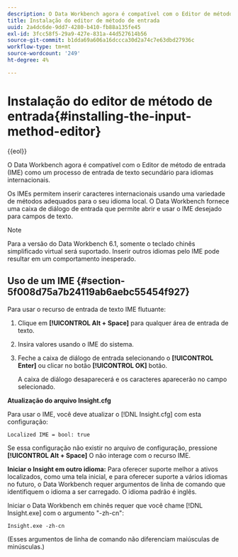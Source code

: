 ```yaml
---
description: O Data Workbench agora é compatível com o Editor de método de entrada (IME) como um processo de entrada de texto secundário para idiomas internacionais.
title: Instalação do editor de método de entrada
uuid: 2a4dc6de-9dd7-4280-b410-fb88a135fe45
exl-id: 3fcc58f5-29a9-427e-831a-44d527614b56
source-git-commit: b1dda69a606a16dccca30d2a74c7e63dbd27936c
workflow-type: tm+mt
source-wordcount: '249'
ht-degree: 4%

---
```


# Instalação do editor de método de entrada{#installing-the-input-method-editor}

{{eol}}

O Data Workbench agora é compatível com o Editor de método de entrada (IME) como um processo de entrada de texto secundário para idiomas internacionais.

Os IMEs permitem inserir caracteres internacionais usando uma variedade de métodos adequados para o seu idioma local. O Data Workbench fornece uma caixa de diálogo de entrada que permite abrir e usar o IME desejado para campos de texto.

>[!NOTE]
>
>Para a versão do Data Workbench 6.1, somente o teclado chinês simplificado virtual será suportado. Inserir outros idiomas pelo IME pode resultar em um comportamento inesperado.

## Uso de um IME {#section-5f008d75a7b24119ab6aebc55454f927}

Para usar o recurso de entrada de texto IME flutuante:

1. Clique em **[!UICONTROL Alt + Space]** para qualquer área de entrada de texto.
1. Insira valores usando o IME do sistema.
1. Feche a caixa de diálogo de entrada selecionando o **[!UICONTROL Enter]** ou clicar no botão **[!UICONTROL OK]** botão.

   A caixa de diálogo desaparecerá e os caracteres aparecerão no campo selecionado.

**Atualização do arquivo Insight.cfg**

Para usar o IME, você deve atualizar o [!DNL Insight.cfg] com esta configuração:

```
Localized IME = bool: true
```

Se essa configuração não existir no arquivo de configuração, pressione **[!UICONTROL Alt + Space]** O não interage com o recurso IME.

**Iniciar o Insight em outro idioma:** Para oferecer suporte melhor a ativos localizados, como uma tela inicial, e para oferecer suporte a vários idiomas no futuro, o Data Workbench requer argumentos de linha de comando que identifiquem o idioma a ser carregado. O idioma padrão é inglês.

Iniciar o Data Workbench em chinês requer que você chame [!DNL Insight.exe] com o argumento &quot;-zh-cn&quot;:

```
Insight.exe -zh-cn
```

(Esses argumentos de linha de comando não diferenciam maiúsculas de minúsculas.)
